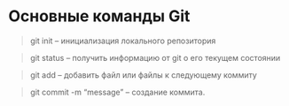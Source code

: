  # Основные команды Git
>  git init – инициализация локального репозитория

>  git status – получить информацию от git о его текущем состоянии

>  git add – добавить файл или файлы к следующему коммиту

>  git commit -m “message” – создание коммита.
